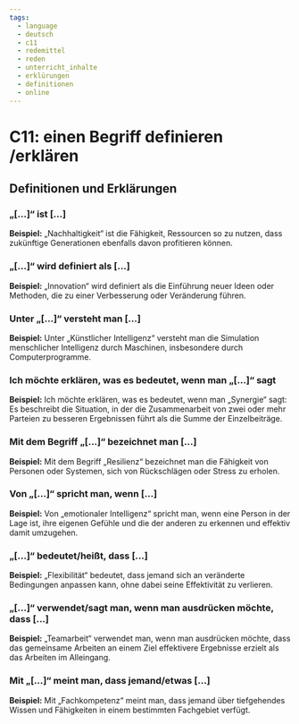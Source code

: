 ```yaml
---
tags:
  - language
  - deutsch
  - c11
  - redemittel
  - reden
  - unterricht_inhalte
  - erklürungen
  - definitionen
  - online
---
```


# C11: einen Begriff definieren /erklären

## Definitionen und Erklärungen

### „[...]“ ist [...]

__Beispiel:__ „Nachhaltigkeit“ ist die Fähigkeit, Ressourcen so zu nutzen, dass zukünftige Generationen ebenfalls davon profitieren können.

### „[...]“ wird definiert als [...]

__Beispiel:__ „Innovation“ wird definiert als die Einführung neuer Ideen oder Methoden, die zu einer Verbesserung oder Veränderung führen.

### Unter „[...]“ versteht man [...]

__Beispiel:__ Unter „Künstlicher Intelligenz“ versteht man die Simulation menschlicher Intelligenz durch Maschinen, insbesondere durch Computerprogramme.

### Ich möchte erklären, was es bedeutet, wenn man „[...]“ sagt

__Beispiel:__ Ich möchte erklären, was es bedeutet, wenn man „Synergie“ sagt: Es beschreibt die Situation, in der die Zusammenarbeit von zwei oder mehr Parteien zu besseren Ergebnissen führt als die Summe der Einzelbeiträge.

### Mit dem Begriff „[...]“ bezeichnet man [...]

__Beispiel:__ Mit dem Begriff „Resilienz“ bezeichnet man die Fähigkeit von Personen oder Systemen, sich von Rückschlägen oder Stress zu erholen.

### Von „[...]“ spricht man, wenn [...]

__Beispiel:__ Von „emotionaler Intelligenz“ spricht man, wenn eine Person in der Lage ist, ihre eigenen Gefühle und die der anderen zu erkennen und effektiv damit umzugehen.

### „[...]“ bedeutet/heißt, dass [...]

__Beispiel:__ „Flexibilität“ bedeutet, dass jemand sich an veränderte Bedingungen anpassen kann, ohne dabei seine Effektivität zu verlieren.

### „[...]“ verwendet/sagt man, wenn man ausdrücken möchte, dass [...]

__Beispiel:__ „Teamarbeit“ verwendet man, wenn man ausdrücken möchte, dass das gemeinsame Arbeiten an einem Ziel effektivere Ergebnisse erzielt als das Arbeiten im Alleingang.

### Mit „[...]“ meint man, dass jemand/etwas [...]

__Beispiel:__ Mit „Fachkompetenz“ meint man, dass jemand über tiefgehendes Wissen und Fähigkeiten in einem bestimmten Fachgebiet verfügt.
